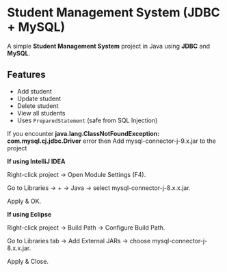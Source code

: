 # Student Management System (JDBC + MySQL)

A simple **Student Management System** project in Java using **JDBC** and **MySQL**.

## Features
- Add student
- Update student
- Delete student
- View all students
- Uses `PreparedStatement` (safe from SQL Injection)

If you encounter **java.lang.ClassNotFoundException: com.mysql.cj.jdbc.Driver** error then 
Add mysql-connector-j-9.x.jar to the project

**If using IntelliJ IDEA**

Right-click project → Open Module Settings (F4).

Go to Libraries → + → Java → select mysql-connector-j-8.x.x.jar.

Apply & OK.

**If using Eclipse**

Right-click project → Build Path → Configure Build Path.

Go to Libraries tab → Add External JARs → choose mysql-connector-j-8.x.x.jar.

Apply & Close.
